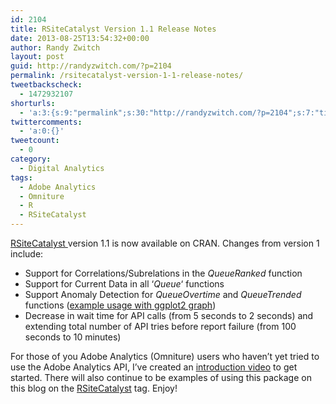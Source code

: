 ```yaml
---
id: 2104
title: RSiteCatalyst Version 1.1 Release Notes
date: 2013-08-25T13:54:32+00:00
author: Randy Zwitch
layout: post
guid: http://randyzwitch.com/?p=2104
permalink: /rsitecatalyst-version-1-1-release-notes/
tweetbackscheck:
  - 1472932107
shorturls:
  - 'a:3:{s:9:"permalink";s:30:"http://randyzwitch.com/?p=2104";s:7:"tinyurl";s:26:"http://tinyurl.com/l9r429w";s:4:"isgd";s:19:"http://is.gd/Z9KiOj";}'
twittercomments:
  - 'a:0:{}'
tweetcount:
  - 0
category:
  - Digital Analytics
tags:
  - Adobe Analytics
  - Omniture
  - R
  - RSiteCatalyst
---
```

<a title="RSiteCatalyst on CRAN" href="http://cran.r-project.org/web/packages/RSiteCatalyst/index.html" target="_blank">RSiteCatalyst </a>version 1.1 is now available on CRAN. Changes from version 1 include:

  * Support for Correlations/Subrelations in the _QueueRanked_ function
  * Support for Current Data in all &#8216;_Queue_&#8216; functions
  * Support Anomaly Detection for _QueueOvertime_ and _QueueTrended_ functions (<a title="Anomaly Detection Adobe Analytics" href="http://randyzwitch.com/anomaly-detection-adobe-analytics-api/" target="_blank">example usage with ggplot2 graph</a>)
  * Decrease in wait time for API calls (from 5 seconds to 2 seconds) and extending total number of API tries before report failure (from 100 seconds to 10 minutes)

For those of you Adobe Analytics (Omniture) users who haven&#8217;t yet tried to use the Adobe Analytics API, I&#8217;ve created an <a title="RSiteCatalyst main page" href="http://randyzwitch.com/rsitecatalyst/" target="_blank">introduction video</a> to get started. There will also continue to be examples of using this package on this blog on the <a title="RSiteCatalyst usage examples" href="http://randyzwitch.com/tag/rsitecatalyst/" target="_blank">RSiteCatalyst</a> tag. Enjoy!
